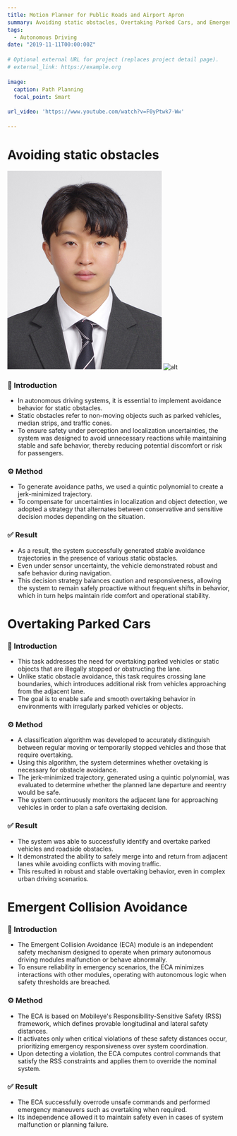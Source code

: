 ```yaml
---
title: Motion Planner for Public Roads and Airport Apron
summary: Avoiding static obstacles, Overtaking Parked Cars, and Emergent Collision Avoidance
tags:
  - Autonomous Driving
date: "2019-11-11T00:00:00Z"

# Optional external URL for project (replaces project detail page).
# external_link: https://example.org

image:
  caption: Path Planning
  focal_point: Smart

url_video: 'https://www.youtube.com/watch?v=F0yPtwk7-Ww'

---
```

# Avoiding static obstacles
![alt](test.jpg)
![alt](detour.gif)
### 🧾 Introduction
- In autonomous driving systems, it is essential to implement avoidance behavior for static obstacles.
- Static obstacles refer to non-moving objects such as parked vehicles, median strips, and traffic cones.
- To ensure safety under perception and localization uncertainties, the system was designed to avoid unnecessary reactions while maintaining stable and safe behavior, thereby reducing potential discomfort or risk for passengers.
### ⚙️ Method
- To generate avoidance paths, we used a quintic polynomial to create a jerk-minimized trajectory.
- To compensate for uncertainties in localization and object detection, we adopted a strategy that alternates between conservative and sensitive decision modes depending on the situation.
### ✅ Result
- As a result, the system successfully generated stable avoidance trajectories in the presence of various static obstacles.
- Even under sensor uncertainty, the vehicle demonstrated robust and safe behavior during navigation.
- This decision strategy balances caution and responsiveness, allowing the system to remain safely proactive without frequent shifts in behavior, which in turn helps maintain ride comfort and operational stability.
# Overtaking Parked Cars
<!-- ![Overtaking Demo](/images/detour.gif) -->
### 🧾 Introduction
- This task addresses the need for overtaking parked vehicles or static objects that are illegally stopped or obstructing the lane.
- Unlike static obstacle avoidance, this task requires crossing lane boundaries, which introduces additional risk from vehicles approaching from the adjacent lane.
- The goal is to enable safe and smooth overtaking behavior in environments with irregularly parked vehicles or objects.
### ⚙️ Method
- A classification algorithm was developed to accurately distinguish between regular moving or temporarily stopped vehicles and those that require overtaking.
- Using this algorithm, the system determines whether ovetaking is necessary for obstacle avoidance.
- The jerk-minimized trajectory, generated using a quintic polynomial, was evaluated to determine whether the planned lane departure and reentry would be safe.
- The system continuously monitors the adjacent lane for approaching vehicles in order to plan a safe overtaking decision.
### ✅ Result
- The system was able to successfully identify and overtake parked vehicles and roadside obstacles.
- It demonstrated the ability to safely merge into and return from adjacent lanes while avoiding conflicts with moving traffic.
- This resulted in robust and stable overtaking behavior, even in complex urban driving scenarios.
# Emergent Collision Avoidance
### 🧾 Introduction

- The Emergent Collision Avoidance (ECA) module is an independent safety mechanism designed to operate when primary autonomous driving modules malfunction or behave abnormally.
- To ensure reliability in emergency scenarios, the ECA minimizes interactions with other modules, operating with autonomous logic when safety thresholds are breached.

### ⚙️ Method
- The ECA is based on Mobileye's Responsibility-Sensitive Safety (RSS) framework, which defines provable longitudinal and lateral safety distances.
- It activates only when critical violations of these safety distances occur, prioritizing emergency responsiveness over system coordination.
- Upon detecting a violation, the ECA computes control commands that satisfy the RSS constraints and applies them to override the nominal system.


### ✅ Result

- The ECA successfully overrode unsafe commands and performed emergency maneuvers such as overtaking when required.
- Its independence allowed it to maintain safety even in cases of system malfunction or planning failure.